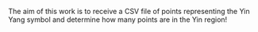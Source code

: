 The aim of this work is to receive a CSV file of points representing the Yin Yang symbol and determine how many points are in the Yin region!
